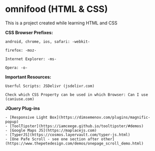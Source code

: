 # omnifood (HTML & CSS)
 
This is a project created while learning HTML and CSS

**CSS Browser Prefixes:**

    android, chrome, ios, safari: -webkit-

    firefox: -moz-

    Internet Explorer: -ms-

    Opera: -o-


**Important Resources:**

    Userful Scripts: JSDelivr (jsdelivr.com)

    Check which CSS Property can be used in which Browser: Can I use (caniuse.com)


**JQuery Plug-ins**

    - [Responsive Light Box](https://dimsemenov.com/plugins/magnific-popup)
    - [ToolTipster](https://iamceege.github.io/tooltipster/#demos)
    - [Google Maps JS](https://maplacejs.com)
    - [TyperJS](https://cosmos.layervault.com/typer-js.html)
    - [One Pafe Scroll - see one section after other](https://www.thepetedesign.com/demos/onepage_scroll_demo.html)
    